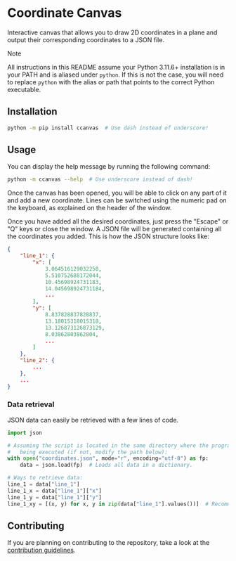 # Coordinate Canvas

Interactive canvas that allows you to draw 2D coordinates in a plane and output their corresponding coordinates to a JSON file.

> [!NOTE]
> All instructions in this README assume your Python 3.11.6+ installation is in your PATH and is aliased under `python`. If this is not the case, you will need to replace `python` with the alias or path that points to the correct Python executable.

## Installation

```bash
python -m pip install ccanvas  # Use dash instead of underscore!
```

## Usage

You can display the help message by running the following command:

```bash
python -m ccanvas --help  # Use underscore instead of dash!
```

Once the canvas has been opened, you will be able to click on any part of it and add a new coordinate. Lines can be switched using the numeric pad on the keyboard, as explained on the header of the window.

Once you have added all the desired coordinates, just press the "Escape" or "Q" keys or close the window. A JSON file will be generated containing all the coordinates you added. This is how the JSON structure looks like:

```json
{
    "line_1": {
        "x": [
            3.064516129032258,
            5.510752688172044,
            10.45698924731183,
            14.045698924731184,
            ...
        ],
        "y": [
            8.837828837828837,
            13.18015318015318,
            13.126873126873129,
            8.03862803862804,
            ...
        ]
    },
    "line_2": {
        ...
    },
    ...
}
```

### Data retrieval

JSON data can easily be retrieved with a few lines of code.

```python
import json

# Assuming the script is located in the same directory where the program is
#   being executed (if not, modify the path below):
with open("coordinates.json", mode="r", encoding="utf-8") as fp:
    data = json.load(fp)  # Loads all data in a dictionary.

# Ways to retrieve data:
line_1 = data["line_1"]
line_1_x = data["line_1"]["x"]
line_1_y = data["line_1"]["y"]
line_1_xy = [(x, y) for x, y in zip(data["line_1"].values())]  # Recommended!
```

## Contributing

If you are planning on contributing to the repository, take a look at the [contribution guidelines](./CONTRIBUTING.md).

